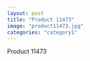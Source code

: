 ```yaml
---
layout: post
title: "Product 11473"
image: "product11473.jpg"
categories: "category1"
---
```

Product 11473
